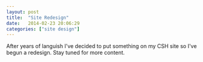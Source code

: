 ```yaml
---
layout: post
title:  "Site Redesign"
date:   2014-02-23 20:06:29
categories: ["site design"]
---
```


After years of languish I've decided to put something on my CSH site so I've
begun a redesign. Stay tuned for more content.
